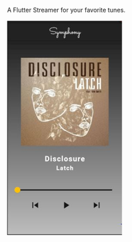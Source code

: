 A Flutter Streamer for your favorite tunes.
</br> </br> 
![alt text](https://github.com/harshpv07/Symphony_streamer_fl/blob/master/demo_pics/home.JPG?raw=true)

